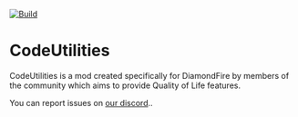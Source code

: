 [![Build](https://github.com/CodeUtilities/CodeUtilities/actions/workflows/gradle.yml/badge.svg)](https://github.com/CodeUtilities/CodeUtilities/actions/workflows/gradle.yml)
# CodeUtilities
CodeUtilities is a mod created specifically for DiamondFire by members of the community which aims to provide Quality of Life features.


You can report issues on [our discord](https://discord.gg/WY6tPFE)..
